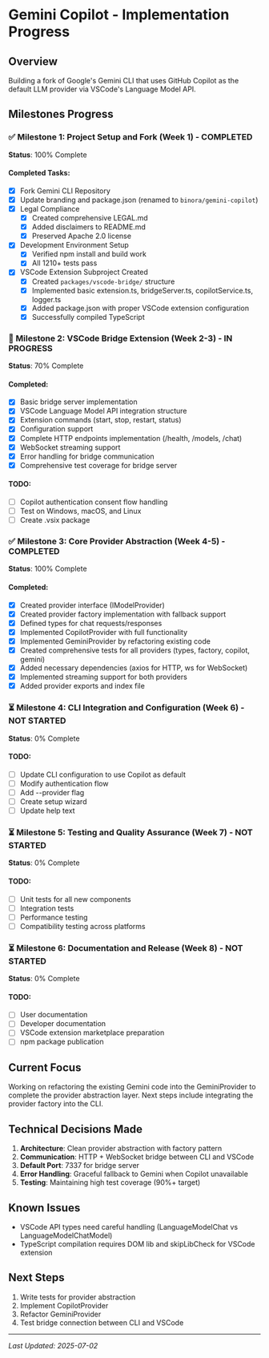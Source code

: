 # Gemini Copilot - Implementation Progress

## Overview
Building a fork of Google's Gemini CLI that uses GitHub Copilot as the default LLM provider via VSCode's Language Model API.

## Milestones Progress

### ✅ Milestone 1: Project Setup and Fork (Week 1) - COMPLETED
**Status**: 100% Complete

#### Completed Tasks:
- [x] Fork Gemini CLI Repository
- [x] Update branding and package.json (renamed to `binora/gemini-copilot`)
- [x] Legal Compliance
  - [x] Created comprehensive LEGAL.md
  - [x] Added disclaimers to README.md
  - [x] Preserved Apache 2.0 license
- [x] Development Environment Setup
  - [x] Verified npm install and build work
  - [x] All 1210+ tests pass
- [x] VSCode Extension Subproject Created
  - [x] Created `packages/vscode-bridge/` structure
  - [x] Implemented basic extension.ts, bridgeServer.ts, copilotService.ts, logger.ts
  - [x] Added package.json with proper VSCode extension configuration
  - [x] Successfully compiled TypeScript

### 🚧 Milestone 2: VSCode Bridge Extension (Week 2-3) - IN PROGRESS
**Status**: 70% Complete

#### Completed:
- [x] Basic bridge server implementation
- [x] VSCode Language Model API integration structure
- [x] Extension commands (start, stop, restart, status)
- [x] Configuration support
- [x] Complete HTTP endpoints implementation (/health, /models, /chat)
- [x] WebSocket streaming support
- [x] Error handling for bridge communication
- [x] Comprehensive test coverage for bridge server

#### TODO:
- [ ] Copilot authentication consent flow handling
- [ ] Test on Windows, macOS, and Linux
- [ ] Create .vsix package

### ✅ Milestone 3: Core Provider Abstraction (Week 4-5) - COMPLETED
**Status**: 100% Complete

#### Completed:
- [x] Created provider interface (IModelProvider)
- [x] Created provider factory implementation with fallback support
- [x] Defined types for chat requests/responses
- [x] Implemented CopilotProvider with full functionality
- [x] Implemented GeminiProvider by refactoring existing code
- [x] Created comprehensive tests for all providers (types, factory, copilot, gemini)
- [x] Added necessary dependencies (axios for HTTP, ws for WebSocket)
- [x] Implemented streaming support for both providers
- [x] Added provider exports and index file

### ⏳ Milestone 4: CLI Integration and Configuration (Week 6) - NOT STARTED
**Status**: 0% Complete

#### TODO:
- [ ] Update CLI configuration to use Copilot as default
- [ ] Modify authentication flow
- [ ] Add --provider flag
- [ ] Create setup wizard
- [ ] Update help text

### ⏳ Milestone 5: Testing and Quality Assurance (Week 7) - NOT STARTED
**Status**: 0% Complete

#### TODO:
- [ ] Unit tests for all new components
- [ ] Integration tests
- [ ] Performance testing
- [ ] Compatibility testing across platforms

### ⏳ Milestone 6: Documentation and Release (Week 8) - NOT STARTED
**Status**: 0% Complete

#### TODO:
- [ ] User documentation
- [ ] Developer documentation
- [ ] VSCode extension marketplace preparation
- [ ] npm package publication

## Current Focus
Working on refactoring the existing Gemini code into the GeminiProvider to complete the provider abstraction layer. Next steps include integrating the provider factory into the CLI.

## Technical Decisions Made

1. **Architecture**: Clean provider abstraction with factory pattern
2. **Communication**: HTTP + WebSocket bridge between CLI and VSCode
3. **Default Port**: 7337 for bridge server
4. **Error Handling**: Graceful fallback to Gemini when Copilot unavailable
5. **Testing**: Maintaining high test coverage (90%+ target)

## Known Issues
- VSCode API types need careful handling (LanguageModelChat vs LanguageModelChatModel)
- TypeScript compilation requires DOM lib and skipLibCheck for VSCode extension

## Next Steps
1. Write tests for provider abstraction
2. Implement CopilotProvider
3. Refactor GeminiProvider
4. Test bridge connection between CLI and VSCode

---

*Last Updated: 2025-07-02*